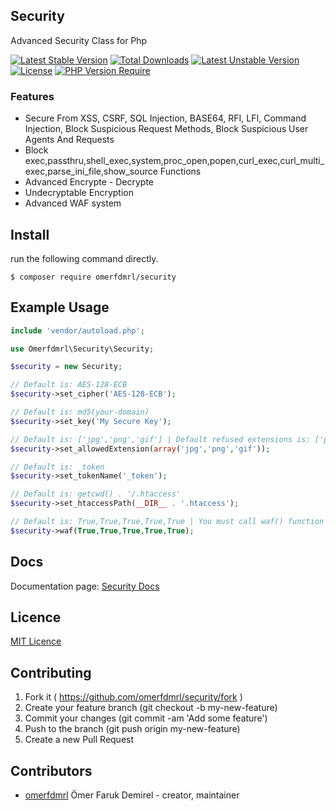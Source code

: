 ## Security

Advanced Security Class for Php

[![Latest Stable Version](http://poser.pugx.org/omerfdmrl/security/v)](https://packagist.org/packages/omerfdmrl/security) 
[![Total Downloads](http://poser.pugx.org/omerfdmrl/security/downloads)](https://packagist.org/packages/omerfdmrl/security) 
[![Latest Unstable Version](http://poser.pugx.org/omerfdmrl/security/v/unstable)](https://packagist.org/packages/omerfdmrl/security) 
[![License](http://poser.pugx.org/omerfdmrl/security/license)](https://packagist.org/packages/omerfdmrl/security) 
[![PHP Version Require](http://poser.pugx.org/omerfdmrl/security/require/php)](https://packagist.org/packages/omerfdmrl/security)


### Features
- Secure From XSS, CSRF, SQL Injection, BASE64, RFI, LFI, Command Injection, Block Suspicious Request Methods, Block Suspicious User Agents And Requests
- Block exec,passthru,shell_exec,system,proc_open,popen,curl_exec,curl_multi_exec,parse_ini_file,show_source Functions
- Advanced Encrypte - Decrypte
- Undecryptable Encryption
- Advanced WAF system

## Install

run the following command directly.

```
$ composer require omerfdmrl/security
```

## Example Usage
```php
include 'vendor/autoload.php';

use Omerfdmrl\Security\Security;

$security = new Security;

// Default is: AES-128-ECB
$security->set_cipher('AES-128-ECB');

// Default is: md5(your-domain)
$security->set_key('My Secure Key');

// Default is: ['jpg','png','gif'] | Default refused extensions is: ['php','bat','']
$security->set_allowedExtension(array('jpg','png','gif'));

// Default is: _token
$security->set_tokenName('_token');

// Default is: getcwd() . '/.htaccess'
$security->set_htaccessPath(__DIR__ . '.htaccess');

// Default is: True,True,True,True,True | You must call waf() function
$security->waf(True,True,True,True,True);
```


## Docs
Documentation page: [Security Docs][doc-url]


## Licence
[MIT Licence][mit-url]

## Contributing

1. Fork it ( https://github.com/omerfdmrl/security/fork )
2. Create your feature branch (git checkout -b my-new-feature)
3. Commit your changes (git commit -am 'Add some feature')
4. Push to the branch (git push origin my-new-feature)
5. Create a new Pull Request

## Contributors

- [omerfdmrl](https://github.com/omerfdmrl) Ömer Faruk Demirel - creator, maintainer

[mit-url]: http://opensource.org/licenses/MIT
[doc-url]: https://github.com/omerfdmrl/security/wiki

